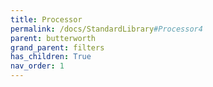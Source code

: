 ```yaml
---
title: Processor
permalink: /docs/StandardLibrary#Processor4
parent: butterworth
grand_parent: filters
has_children: True
nav_order: 1
---
```


